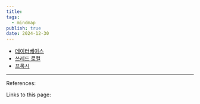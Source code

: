 ```yaml
---
title: 
tags:
  - mindmap
publish: true
date: 2024-12-30
---
```

- [데이터베이스](https://xmind.ai/share/RW9UR0DK?xid=QlOQVE7Y)
- [쓰레드 로컬](https://xmind.ai/share/pRcM1EI6?xid=rsVsIqMU)
- [프록시](https://xmind.ai/share/dWnpY5HZ?xid=hpptIljH)

---
References: 

Links to this page: 